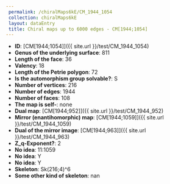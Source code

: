 ```yaml
--- 
 permalink: /chiralMaps6kE/CM_1944_1054 
 collection: chiralMaps6kE
 layout: dataEntry
 title: Chiral maps up to 6000 edges - CM[1944;1054]
---
```


- **ID**: [CM[1944;1054]]({{ site.url }}/test/CM_1944_1054)
- **Genus of the underlying surface**: 811
- **Length of the face**: 36
- **Valency**: 18
- **Length of the Petrie polygon**: 72
- **Is the automorphism group solvable?**: S
- **Number of vertices**: 216
- **Number of edges**: 1944
- **Number of faces**: 108
- **The map is self-**: none
- **Dual map**: [CM[1944;952]]({{ site.url }}/test/CM_1944_952)
- **Mirror (enantihomorphic) map**: [CM[1944;1059]]({{ site.url }}/test/CM_1944_1059)
- **Dual of the mirror image**: [CM[1944;963]]({{ site.url }}/test/CM_1944_963)
- **Z_q-Exponent?**: 2
- **No idea**:  11:1059
- **No idea**: Y
- **No idea**: Y
- **Skeleton**: Sk(216;4)^6
- **Some other kind of skeleton**: nan
